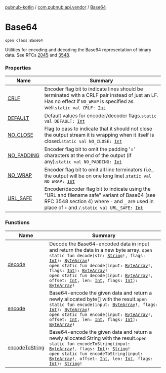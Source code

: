 [pubnub-kotlin](../../index.md) / [com.pubnub.api.vendor](../index.md) / [Base64](./index.md)

# Base64

`open class Base64`

Utilities for encoding and decoding the Base64 representation of binary data. See RFCs [2045](http://www.ietf.org/rfc/rfc2045.txt) and [3548](http://www.ietf.org/rfc/rfc3548.txt).

### Properties

| Name | Summary |
|---|---|
| [CRLF](-c-r-l-f.md) | Encoder flag bit to indicate lines should be terminated with a CRLF pair instead of just an LF. Has no effect if `NO_WRAP` is specified as well.`static val CRLF: `[`Int`](https://kotlinlang.org/api/latest/jvm/stdlib/kotlin/-int/index.html) |
| [DEFAULT](-d-e-f-a-u-l-t.md) | Default values for encoder/decoder flags.`static val DEFAULT: `[`Int`](https://kotlinlang.org/api/latest/jvm/stdlib/kotlin/-int/index.html) |
| [NO_CLOSE](-n-o_-c-l-o-s-e.md) | Flag to pass to indicate that it should not close the output stream it is wrapping when it itself is closed.`static val NO_CLOSE: `[`Int`](https://kotlinlang.org/api/latest/jvm/stdlib/kotlin/-int/index.html) |
| [NO_PADDING](-n-o_-p-a-d-d-i-n-g.md) | Encoder flag bit to omit the padding '=' characters at the end of the output (if any).`static val NO_PADDING: `[`Int`](https://kotlinlang.org/api/latest/jvm/stdlib/kotlin/-int/index.html) |
| [NO_WRAP](-n-o_-w-r-a-p.md) | Encoder flag bit to omit all line terminators (i.e., the output will be on one long line).`static val NO_WRAP: `[`Int`](https://kotlinlang.org/api/latest/jvm/stdlib/kotlin/-int/index.html) |
| [URL_SAFE](-u-r-l_-s-a-f-e.md) | Encoder/decoder flag bit to indicate using the "URL and filename safe" variant of Base64 (see RFC 3548 section 4) where `-` and `_` are used in place of `+` and `/`.`static val URL_SAFE: `[`Int`](https://kotlinlang.org/api/latest/jvm/stdlib/kotlin/-int/index.html) |

### Functions

| Name | Summary |
|---|---|
| [decode](decode.md) | Decode the Base64-encoded data in input and return the data in a new byte array. `open static fun decode(str: `[`String`](https://kotlinlang.org/api/latest/jvm/stdlib/kotlin/-string/index.html)`!, flags: `[`Int`](https://kotlinlang.org/api/latest/jvm/stdlib/kotlin/-int/index.html)`): `[`ByteArray`](https://kotlinlang.org/api/latest/jvm/stdlib/kotlin/-byte-array/index.html)`!`<br>`open static fun decode(input: `[`ByteArray`](https://kotlinlang.org/api/latest/jvm/stdlib/kotlin/-byte-array/index.html)`!, flags: `[`Int`](https://kotlinlang.org/api/latest/jvm/stdlib/kotlin/-int/index.html)`): `[`ByteArray`](https://kotlinlang.org/api/latest/jvm/stdlib/kotlin/-byte-array/index.html)`!`<br>`open static fun decode(input: `[`ByteArray`](https://kotlinlang.org/api/latest/jvm/stdlib/kotlin/-byte-array/index.html)`!, offset: `[`Int`](https://kotlinlang.org/api/latest/jvm/stdlib/kotlin/-int/index.html)`, len: `[`Int`](https://kotlinlang.org/api/latest/jvm/stdlib/kotlin/-int/index.html)`, flags: `[`Int`](https://kotlinlang.org/api/latest/jvm/stdlib/kotlin/-int/index.html)`): `[`ByteArray`](https://kotlinlang.org/api/latest/jvm/stdlib/kotlin/-byte-array/index.html)`!` |
| [encode](encode.md) | Base64-encode the given data and return a newly allocated byte[] with the result.`open static fun encode(input: `[`ByteArray`](https://kotlinlang.org/api/latest/jvm/stdlib/kotlin/-byte-array/index.html)`!, flags: `[`Int`](https://kotlinlang.org/api/latest/jvm/stdlib/kotlin/-int/index.html)`): `[`ByteArray`](https://kotlinlang.org/api/latest/jvm/stdlib/kotlin/-byte-array/index.html)`!`<br>`open static fun encode(input: `[`ByteArray`](https://kotlinlang.org/api/latest/jvm/stdlib/kotlin/-byte-array/index.html)`!, offset: `[`Int`](https://kotlinlang.org/api/latest/jvm/stdlib/kotlin/-int/index.html)`, len: `[`Int`](https://kotlinlang.org/api/latest/jvm/stdlib/kotlin/-int/index.html)`, flags: `[`Int`](https://kotlinlang.org/api/latest/jvm/stdlib/kotlin/-int/index.html)`): `[`ByteArray`](https://kotlinlang.org/api/latest/jvm/stdlib/kotlin/-byte-array/index.html)`!` |
| [encodeToString](encode-to-string.md) | Base64-encode the given data and return a newly allocated String with the result.`open static fun encodeToString(input: `[`ByteArray`](https://kotlinlang.org/api/latest/jvm/stdlib/kotlin/-byte-array/index.html)`!, flags: `[`Int`](https://kotlinlang.org/api/latest/jvm/stdlib/kotlin/-int/index.html)`): `[`String`](https://kotlinlang.org/api/latest/jvm/stdlib/kotlin/-string/index.html)`!`<br>`open static fun encodeToString(input: `[`ByteArray`](https://kotlinlang.org/api/latest/jvm/stdlib/kotlin/-byte-array/index.html)`!, offset: `[`Int`](https://kotlinlang.org/api/latest/jvm/stdlib/kotlin/-int/index.html)`, len: `[`Int`](https://kotlinlang.org/api/latest/jvm/stdlib/kotlin/-int/index.html)`, flags: `[`Int`](https://kotlinlang.org/api/latest/jvm/stdlib/kotlin/-int/index.html)`): `[`String`](https://kotlinlang.org/api/latest/jvm/stdlib/kotlin/-string/index.html)`!` |
